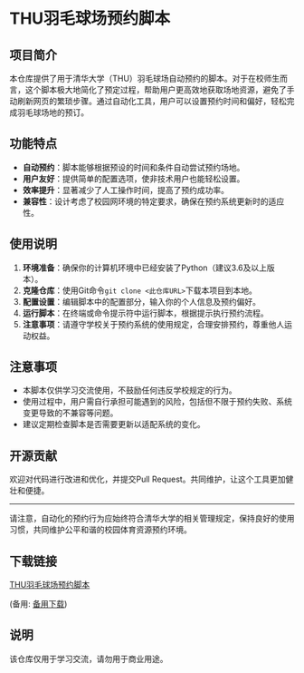 # THU羽毛球场预约脚本

## 项目简介

本仓库提供了用于清华大学（THU）羽毛球场自动预约的脚本。对于在校师生而言，这个脚本极大地简化了预定过程，帮助用户更高效地获取场地资源，避免了手动刷新网页的繁琐步骤。通过自动化工具，用户可以设置预约时间和偏好，轻松完成羽毛球场地的预订。

## 功能特点

- **自动预约**：脚本能够根据预设的时间和条件自动尝试预约场地。
- **用户友好**：提供简单的配置选项，使非技术用户也能轻松设置。
- **效率提升**：显著减少了人工操作时间，提高了预约成功率。
- **兼容性**：设计考虑了校园网环境的特定要求，确保在预约系统更新时的适应性。

## 使用说明

1. **环境准备**：确保你的计算机环境中已经安装了Python（建议3.6及以上版本）。
2. **克隆仓库**：使用Git命令`git clone <此仓库URL>`下载本项目到本地。
3. **配置设置**：编辑脚本中的配置部分，输入你的个人信息及预约偏好。
4. **运行脚本**：在终端或命令提示符中运行脚本，根据提示执行预约流程。
5. **注意事项**：请遵守学校关于预约系统的使用规定，合理安排预约，尊重他人运动权益。

## 注意事项

- 本脚本仅供学习交流使用，不鼓励任何违反学校规定的行为。
- 使用过程中，用户需自行承担可能遇到的风险，包括但不限于预约失败、系统变更导致的不兼容等问题。
- 建议定期检查脚本是否需要更新以适配系统的变化。

## 开源贡献

欢迎对代码进行改进和优化，并提交Pull Request。共同维护，让这个工具更加健壮和便捷。

---

请注意，自动化的预约行为应始终符合清华大学的相关管理规定，保持良好的使用习惯，共同维护公平和谐的校园体育资源预约环境。

## 下载链接
[THU羽毛球场预约脚本](https://pan.quark.cn/s/12ec470eba6e) 

(备用: [备用下载](https://pan.baidu.com/s/1UUoUBH5LeWVgyeHpZ_tvLw?pwd=1234))

## 说明

该仓库仅用于学习交流，请勿用于商业用途。
